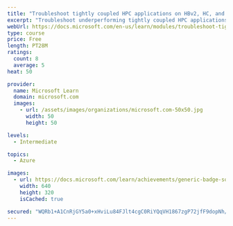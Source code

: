 ```yaml
---
title: "Troubleshoot tightly coupled HPC applications on HBv2, HC, and HB series virtual machines"
excerpt: "Troubleshoot underperforming tightly coupled HPC applications and runtime failures."
webUrl: https://docs.microsoft.com/en-us/learn/modules/troubleshoot-tightly-coupled-hpc-apps/
type: course
price: Free
length: PT28M
ratings:
  count: 8
  average: 5
heat: 50

provider:
  name: Microsoft Learn
  domain: microsoft.com
  images:
    - url: /assets/images/organizations/microsoft.com-50x50.jpg
      width: 50
      height: 50

levels:
  - Intermediate

topics:
  - Azure

images:
  - url: https://docs.microsoft.com/learn/achievements/generic-badge-social.png
    width: 640
    height: 320
    isCached: true

secured: "WQRb1+A1CnRjGY5a0+xHviLu84FJlt4cgC0RiYQqVH1867zgP72jfF9dopNh/bTRzHUQLGu81cVbj3PdmJaZ13KFSzcRcMmVU5e4qFEOsqSEnAdtP/NI1V1ImQ91gnb34TJdGnPrYWEynjktJjMy+J3BybnT2SSd2sCe7vPHHOMA+ZA0Zf/wNh4fjPhT8EPTR4bklH0YyhpzZIKqu7HYbABAbewLnWne1VqmQxBAjlfD8jmCrskOQSQFpaMuCQC3i6M0lxxlAbQmLvNXM7cYBq32/2KEv8n6I3AM5aeDY0ZuqIaqr3d7CMctINfz1LUT/PeEGch6hTZX8zZTMn+4QxbtSZrzx0Rr1JXImCAbBQVhVjWEEnCyTTe1yEnz2XlHkEw+w1c1hB5197GbFZtbrv1qmOKqYrFIohq17aoN/80=;tWlmT+zgR9dlWyiRYD1Gvg=="
---
```


